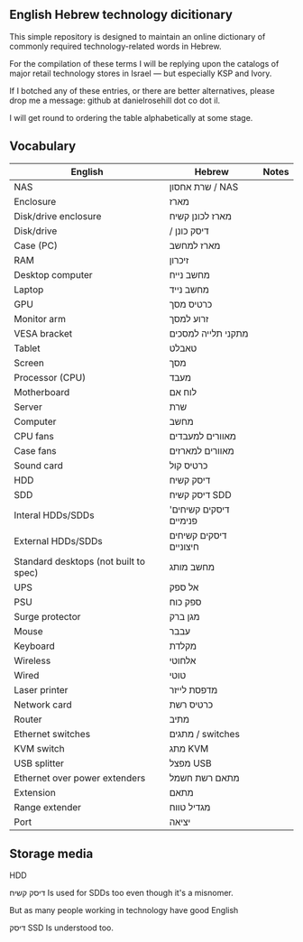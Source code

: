 ## English Hebrew technology dicitionary

This simple repository is designed to maintain an online dictionary of commonly required technology-related words in Hebrew.

For the compilation of these terms I will be replying upon the catalogs of major retail technology stores in Israel — but especially KSP and Ivory. 

If I botched any of these entries, or there are better alternatives, please drop me a message: github at danielrosehill dot co dot il.

I will get round to ordering the table alphabetically at some stage.

## Vocabulary

| English          | Hebrew             | Notes |
|------------------|--------------------|-------|
| NAS              | שרת אחסון / NAS         |       |
| Enclosure        | מארז               |       |
| Disk/drive enclosure | מארז לכונן קשיח |    |
| Disk/drive |  / דיסק  כונן |    |
| Case (PC)        | מארז למחשב           |       |
| RAM              | זיכרון             |       |
| Desktop computer | מחשב נייח          |       |
| Laptop           | מחשב נייד          |       |
| GPU              | כרטיס מסך          |       |
| Monitor arm      | זרוע למסך          |       |
| VESA bracket     | מתקני תלייה למסכים |       |
| Tablet     | טאבלט |       |
| Screen | מסך |    |
| Processor (CPU) | מעבד |   |
| Motherboard | לוח אם |     |
| Server | שרת |    |
| Computer | מחשב |    |
| CPU fans | מאוורים למעבדים |    |
| Case fans | מאוורים למארזים |     |
| Sound card | כרטיס קול |     |
| HDD | דיסק קשיח |    |
| SDD | דיסק קשיח SDD |     |
| Interal HDDs/SDDs | 'דיסקים קשיחים פנימיים |   |
| External HDDs/SDDs | דיסקים קשיחים חיצוניים |    |
| Standard desktops (not built to spec) | מחשב מותג |    |
| UPS | אל ספק |    |
| PSU | ספק כוח |   |
| Surge protector | מגן ברק |   |
| Mouse | עבבר |   |
| Keyboard |  מקלדת  |    |
| Wireless | אלחוטי |      |
| Wired | טוטי |   |
| Laser printer | מדפסת לייזר |   |
| Network card | כרטיס רשת |   |
| Router | מתיב |   |
| Ethernet switches | מתגים / switches |     |
| KVM switch | מתג KVM |      |
| USB splitter | מפצל USB |    |
| Ethernet over power extenders | מתאם רשת חשמל |     |
| Extension | מתאם |     |
| Range extender | מגדיל טווח |    |
| Port | יציאה |   |



## Storage media

HDD

דיסק קשיח
Is used for SDDs too even though it's a misnomer.

But as many people working in technology have good English 

דיסק SSD
Is understood too.



